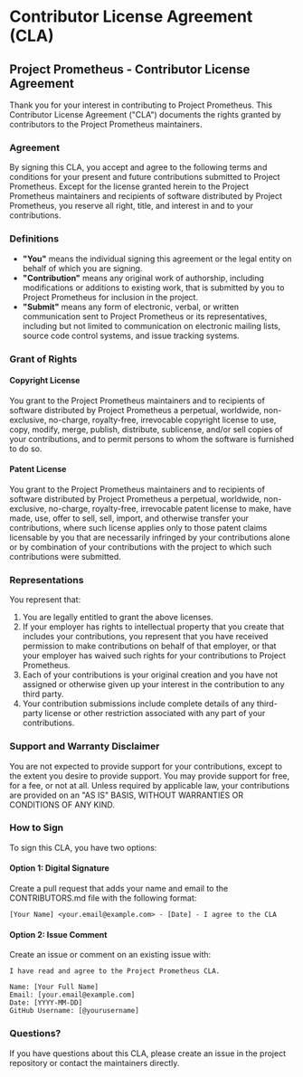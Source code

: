 # Contributor License Agreement (CLA)

## Project Prometheus - Contributor License Agreement

Thank you for your interest in contributing to Project Prometheus. This Contributor License Agreement ("CLA") documents the rights granted by contributors to the Project Prometheus maintainers.

### Agreement

By signing this CLA, you accept and agree to the following terms and conditions for your present and future contributions submitted to Project Prometheus. Except for the license granted herein to the Project Prometheus maintainers and recipients of software distributed by Project Prometheus, you reserve all right, title, and interest in and to your contributions.

### Definitions

- **"You"** means the individual signing this agreement or the legal entity on behalf of which you are signing.
- **"Contribution"** means any original work of authorship, including modifications or additions to existing work, that is submitted by you to Project Prometheus for inclusion in the project.
- **"Submit"** means any form of electronic, verbal, or written communication sent to Project Prometheus or its representatives, including but not limited to communication on electronic mailing lists, source code control systems, and issue tracking systems.

### Grant of Rights

#### Copyright License
You grant to the Project Prometheus maintainers and to recipients of software distributed by Project Prometheus a perpetual, worldwide, non-exclusive, no-charge, royalty-free, irrevocable copyright license to use, copy, modify, merge, publish, distribute, sublicense, and/or sell copies of your contributions, and to permit persons to whom the software is furnished to do so.

#### Patent License
You grant to the Project Prometheus maintainers and to recipients of software distributed by Project Prometheus a perpetual, worldwide, non-exclusive, no-charge, royalty-free, irrevocable patent license to make, have made, use, offer to sell, sell, import, and otherwise transfer your contributions, where such license applies only to those patent claims licensable by you that are necessarily infringed by your contributions alone or by combination of your contributions with the project to which such contributions were submitted.

### Representations

You represent that:

1. You are legally entitled to grant the above licenses.
2. If your employer has rights to intellectual property that you create that includes your contributions, you represent that you have received permission to make contributions on behalf of that employer, or that your employer has waived such rights for your contributions to Project Prometheus.
3. Each of your contributions is your original creation and you have not assigned or otherwise given up your interest in the contribution to any third party.
4. Your contribution submissions include complete details of any third-party license or other restriction associated with any part of your contributions.

### Support and Warranty Disclaimer

You are not expected to provide support for your contributions, except to the extent you desire to provide support. You may provide support for free, for a fee, or not at all. Unless required by applicable law, your contributions are provided on an "AS IS" BASIS, WITHOUT WARRANTIES OR CONDITIONS OF ANY KIND.

### How to Sign

To sign this CLA, you have two options:

#### Option 1: Digital Signature
Create a pull request that adds your name and email to the CONTRIBUTORS.md file with the following format:
```
[Your Name] <your.email@example.com> - [Date] - I agree to the CLA
```

#### Option 2: Issue Comment
Create an issue or comment on an existing issue with:
```
I have read and agree to the Project Prometheus CLA.

Name: [Your Full Name]
Email: [your.email@example.com]
Date: [YYYY-MM-DD]
GitHub Username: [@yourusername]
```

### Questions?

If you have questions about this CLA, please create an issue in the project repository or contact the maintainers directly.